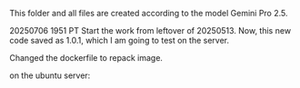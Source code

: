 This folder and all files are created according to the model Gemini Pro 2.5.

20250706 1951 PT
Start the work from leftover of 20250513.
Now, this new code saved as 1.0.1, which I am going to test on the server. 

Changed the dockerfile to repack image. 

on the ubuntu server:
```


```